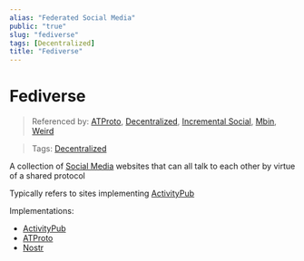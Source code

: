 ```yaml
---
alias: "Federated Social Media"
public: "true"
slug: "fediverse"
tags: [Decentralized]
title: "Fediverse"
---
```

# Fediverse

> Referenced by: [ATProto](/garden/atproto/index.md), [Decentralized](/garden/decentralized/index.md), [Incremental Social](/garden/incremental-social/index.md), [Mbin](/garden/mbin/index.md), [Weird](/garden/weird/index.md)

> Tags: [Decentralized](/garden/decentralized/index.md)

A collection of [Social Media](/garden/social-media/index.md) websites that can all talk to each other by virtue of a shared protocol

Typically refers to sites implementing [ActivityPub](/garden/activitypub/index.md)

Implementations:
- [ActivityPub](/garden/activitypub/index.md)
- [ATProto](/garden/atproto/index.md)
- [Nostr](/garden/nostr/index.md)